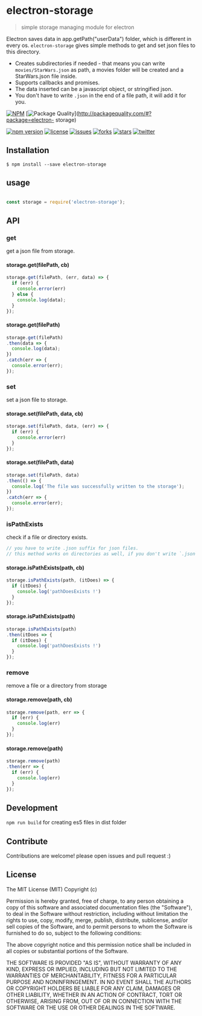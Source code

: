 # electron-storage

> simple storage managing module for electron

Electron saves data in app.getPath("userData") folder, which is different in every os.
```electron-storage``` gives simple methods to get and set json files to this directory.

* Creates subdirectories if needed - that means you can write ```movies/StarWars.json``` as path, a movies folder will be created and a StarWars.json file inside.
* Supports callbacks and promises.
* The data inserted can be a javascript object, or stringified json.
* You don't have to write ```.json``` in the end of a file path, it will add it for you.

[![NPM](https://nodei.co/npm/electron-storage.png?downloads=true&downloadRank=true)](https://nodei.co/npm/electron-storage/)
[![Package Quality](http://npm.packagequality.com/badge/electron-storage.png)](http://packagequality.com/#?package=electron- storage)

[![npm version](https://badge.fury.io/js/electron-storage.svg)](https://badge.fury.io/js/electron-storage)
[![license](https://img.shields.io/badge/license-MIT-blue.svg)](https://github.com/Cocycles/electron-storage)
[![issues](https://img.shields.io/github/issues/Cocycles/electron-storage.svg)](https://github.com/Cocycles/electron-storage)
[![forks](https://img.shields.io/github/forks/Cocycles/electron-storage.svg)](https://github.com/Cocycles/electron-storage)
[![stars](https://img.shields.io/github/stars/Cocycles/electron-storage.svg)](https://github.com/Cocycles/electron-storage)
[![twitter](https://img.shields.io/twitter/url/http/shields.io.svg?style=social&maxAge=2592000)](https://twitter.com/intent/tweet?text=https://github.com/Cocycles/electron-storage&url=%5Bobject%20Object%5D)

## Installation

```
$ npm install --save electron-storage
```
## usage
```js

const storage = require('electron-storage');
```
## API

### get
get a json file from storage.

#### storage.get(filePath, cb)
```js
storage.get(filePath, (err, data) => {
  if (err) {
    console.error(err)
  } else {
    console.log(data);
  }
});
```

#### storage.get(filePath)
```js
storage.get(filePath)
.then(data => {
  console.log(data);
})
.catch(err => {
  console.error(err);
});
```

### set
set a json file to storage.

#### storage.set(filePath, data, cb)
```js
storage.set(filePath, data, (err) => {
  if (err) {
    console.error(err)
  }
});
```

#### storage.set(filePath, data)
```js
storage.set(filePath, data)
.then(() => {
  console.log('The file was successfully written to the storage');
})
.catch(err => {
  console.error(err);
});
```

### isPathExists
check if a file or directory exists.

```js
// you have to write .json suffix for json files.
// this method works on directories as well, if you don't write `.json` suffix it checks for a directory.
```

#### storage.isPathExists(path, cb)
```js
storage.isPathExists(path, (itDoes) => {
  if (itDoes) {
    console.log('pathDoesExists !')
  }
});
```

#### storage.isPathExists(path)
```js
storage.isPathExists(path)
.then(itDoes => {
  if (itDoes) {
    console.log('pathDoesExists !')
  }
});
```

### remove
remove a file or a directory from storage

#### storage.remove(path, cb)
```js
storage.remove(path, err => {
  if (err) {
    console.log(err)
  }
});
```

#### storage.remove(path)
```js
storage.remove(path)
.then(err => {
  if (err) {
    console.log(err)
  }
});
```

## Development
``` npm run build ```
for creating es5 files in dist folder

## Contribute
Contributions are welcome! please open issues and pull request :)

## License
The MIT License (MIT)
Copyright (c) <year> <copyright holders>

Permission is hereby granted, free of charge, to any person obtaining a copy of this software and associated documentation files (the "Software"), to deal in the Software without restriction, including without limitation the rights to use, copy, modify, merge, publish, distribute, sublicense, and/or sell copies of the Software, and to permit persons to whom the Software is furnished to do so, subject to the following conditions:

The above copyright notice and this permission notice shall be included in all copies or substantial portions of the Software.

THE SOFTWARE IS PROVIDED "AS IS", WITHOUT WARRANTY OF ANY KIND, EXPRESS OR IMPLIED, INCLUDING BUT NOT LIMITED TO THE WARRANTIES OF MERCHANTABILITY, FITNESS FOR A PARTICULAR PURPOSE AND NONINFRINGEMENT. IN NO EVENT SHALL THE AUTHORS OR COPYRIGHT HOLDERS BE LIABLE FOR ANY CLAIM, DAMAGES OR OTHER LIABILITY, WHETHER IN AN ACTION OF CONTRACT, TORT OR OTHERWISE, ARISING FROM, OUT OF OR IN CONNECTION WITH THE SOFTWARE OR THE USE OR OTHER DEALINGS IN THE SOFTWARE.
